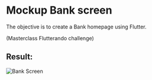 # Mockup Bank screen

The objective is to create a Bank homepage using Flutter.

(Masterclass Flutterando challenge)

## Result:
![Bank Screen](https://user-images.githubusercontent.com/86019793/157506700-849c3909-f89e-4b20-a606-f4a4725579d7.PNG)
